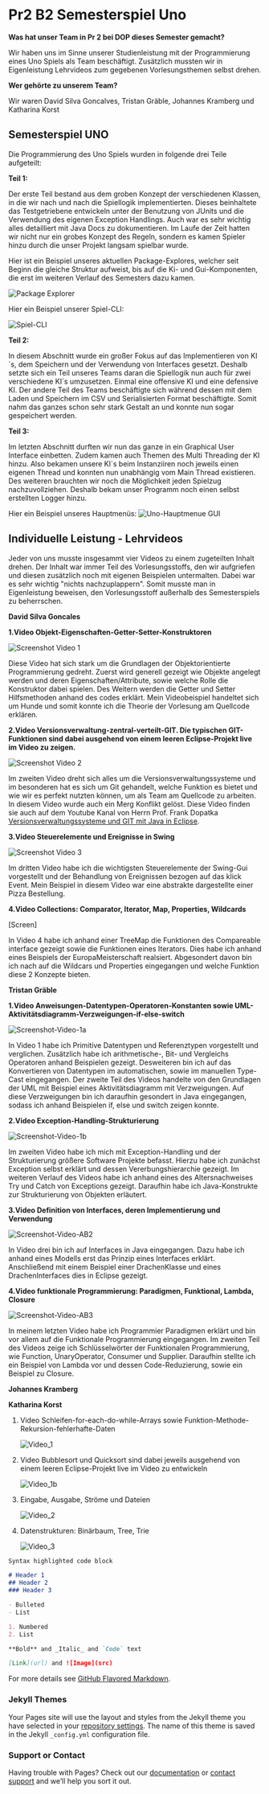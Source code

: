 # Pr2 B2 Semesterspiel Uno

**Was hat unser Team in Pr 2 bei DOP dieses Semester gemacht?**

Wir haben uns im Sinne unserer Studienleistung mit der Programmierung eines Uno Spiels als Team beschäftigt.
Zusätzlich mussten wir in Eigenleistung Lehrvideos zum gegebenen Vorlesungsthemen selbst drehen.

**Wer gehörte zu unserem Team?**

Wir waren David Silva Goncalves, Tristan Gräble, Johannes Kramberg und Katharina Korst


## Semesterspiel UNO
Die Programmierung des Uno Spiels wurden in folgende drei Teile aufgeteilt:


**Teil 1:**

Der erste Teil bestand aus dem groben Konzept der verschiedenen Klassen, in die wir nach und nach die Spiellogik implementierten. 
Dieses beinhaltete das Testgetriebene entwickeln unter der Benutzung von JUnits und die Verwendung des eigenen Exception Handlings. 
Auch war es sehr wichtig alles detailliert mit Java Docs zu dokumentieren.
Im Laufe der Zeit hatten wir nicht nur ein grobes Konzept des Regeln, sondern es kamen Spieler hinzu durch die unser Projekt langsam spielbar wurde.

Hier ist ein Beispiel unseres aktuellen Package-Explores, welcher seit Beginn die gleiche Struktur aufweist, bis auf die Ki- und Gui-Komponenten, die erst im weiteren Verlauf des Semesters dazu kamen.

![Package Explorer](https://user-images.githubusercontent.com/72968168/123869580-771dd200-d931-11eb-8ce0-1b1fcff339b1.jpg)

Hier ein Beispiel unserer Spiel-CLI:

![Spiel-CLI](https://user-images.githubusercontent.com/72968168/123869873-dc71c300-d931-11eb-8196-713fcb7bf936.jpg)


**Teil 2:**

In diesem Abschnitt wurde ein großer Fokus auf das Implementieren von KI´s, dem Speichern und der Verwendung von Interfaces gesetzt.
Deshalb setzte sich ein Teil unseres Teams daran die Spiellogik nun auch für zwei verschiedene KI´s umzusetzen. 
Einmal eine offensive KI und eine defensive KI. Der andere Teil des Teams beschäftigte sich  während dessen mit dem Laden und Speichern
im CSV und Serialisierten Format beschäftigte.
Somit nahm das ganzes schon sehr stark Gestalt an und konnte nun sogar gespeichert werden.

**Teil 3:**

Im letzten Abschnitt durften wir nun das ganze in ein Graphical User Interface einbetten. Zudem kamen auch Themen des Multi Threading der KI hinzu. 
Also bekamen unsere KI´s beim Instanziiren noch jeweils einen eigenen Thread und konnten nun unabhängig vom Main Thread existieren.
Des weiteren brauchten wir noch die Möglichkeit jeden Spielzug nachzuvollziehen. Deshalb bekam unser Programm noch einen selbst erstellten Logger hinzu.

Hier ein Beispiel unseres Hauptmenüs:
![Uno-Hauptmenue GUI](https://user-images.githubusercontent.com/72968168/123870003-04f9bd00-d932-11eb-97c9-b0a6f705d1d6.jpg)



## Individuelle Leistung - Lehrvideos

Jeder von uns musste insgesammt vier Videos zu einem zugeteilten Inhalt drehen. Der Inhalt war immer Teil des Vorlesungsstoffs, den wir aufgriefen und diesen 
zusätzlich noch mit eigenen Beispielen untermalten. Dabei war es sehr wichtig "nichts nachzuplappern".
Somit musste man in Eigenleistung beweisen, den Vorlesungsstoff außerhalb des Semesterspiels zu beherrschen.

**David Silva Goncales**

**1.Video Objekt-Eigenschaften-Getter-Setter-Konstruktoren**

![Screenshot Video 1](https://user-images.githubusercontent.com/74213338/123827645-170f3780-d901-11eb-9c52-e472ee2a8ab7.JPG)


Diese Video hat sich stark um die Grundlagen der Objektorientierte Programmierung gedreht. Zuerst wird generell gezeigt wie Objekte angelegt werden und deren Eigenschaften/Attribute, sowie welche Rolle die Konstruktor dabei spielen. 
Des Weitern werden die Getter und Setter Hilfsmethoden anhand des codes erklärt.
Mein Videobeispiel handeltet sich um Hunde und somit konnte ich die Theorie der Vorlesung am Quellcode erklären. 


**2.Video Versionsverwaltung-zentral-verteilt-GIT. Die typischen GIT-Funktionen sind dabei ausgehend von einem leeren Eclipse-Projekt live im Video zu zeigen.**

![Screenshot Video 2](https://user-images.githubusercontent.com/74213338/123827658-1a0a2800-d901-11eb-8555-48ab11ef85da.JPG)

Im zweiten Video dreht sich alles um die Versionsverwaltungssysteme und im besonderen hat es sich um Git gehandelt, welche Funktion es bietet und wie wir es perfekt nutzten können, um als Team am Quellcode zu arbeiten.
In diesem Video wurde auch ein Merg Konflikt gelöst. Diese Video finden sie auch auf dem Youtube Kanal von Herrn Prof. Frank Dopatka  [Versionsverwaltungssysteme und GIT mit Java in Eclipse](https://www.youtube.com/watch?v=DZAdtgJMw6g&ab_channel=FrankDopatka).


**3.Video Steuerelemente und Ereignisse in Swing**

![Screenshot Video 3](https://user-images.githubusercontent.com/74213338/123827673-1d9daf00-d901-11eb-8abc-acc3b0598d82.JPG)

Im dritten Video habe ich die wichtigsten Steuerelemente der Swing-Gui vorgestellt und der Behandlung von Ereignissen bezogen auf das klick Event. 
Mein Beispiel in diesem Video war eine abstrakte dargestellte einer Pizza Bestellung. 


**4.Video Collections: Comparator, Iterator, Map, Properties, Wildcards**

[Screen]

In Video 4 habe ich anhand einer TreeMap die Funktionen des Compareable interface gezeigt sowie die Funktionen eines Iterators.
Dies habe ich anhand eines Beispiels der EuropaMeisterschaft realsiert. Abgesondert davon bin ich nach auf die Wildcars und Properties
eingegangen und welche Funktion diese 2 Konzepte bieten. 


**Tristan Gräble**


**1.Video Anweisungen-Datentypen-Operatoren-Konstanten sowie UML-Aktivitätsdiagramm-Verzweigungen-if-else-switch**

![Screenshot-Video-1a](https://user-images.githubusercontent.com/72968168/123862822-1db1a500-d929-11eb-8235-0f948134b3f4.jpg)

In Video 1 habe ich Primitive Datentypen und Referenztypen vorgestellt und verglichen. Zusätzlich habe ich arithmetische-, Bit- und Vergleichs Operatoren anhand Beispielen gezeigt. Desweiteren bin ich auf das Konvertieren von Datentypen im automatischen, sowie im manuellen Type-Cast eingegangen. Der zweite Teil des Videos handelte von den Grundlagen der UML mit Beispiel eines Aktivitätsdiagramm mit Verzweigungen. Auf diese Verzweigungen bin ich daraufhin gesondert in Java eingegangen, sodass ich anhand Beispielen if, else und switch zeigen konnte.


**2.Video Exception-Handling-Strukturierung**

![Screenshot-Video-1b](https://user-images.githubusercontent.com/72968168/123865505-45eed300-d92c-11eb-8119-ebc735cf2588.jpg)

Im zweiten Video habe ich mich mit Exception-Handling und der Strukturierung größere Software Projekte befasst. Hierzu habe ich zunächst Exception selbst erklärt und dessen Vererbungshierarchie gezeigt. Im weiteren Verlauf des Videos habe ich anhand eines des Altersnachweises Try und Catch von Exceptions gezeigt. Daraufhin habe ich Java-Konstrukte zur Strukturierung von Objekten erläutert.


**3.Video Definition von Interfaces, deren Implementierung und Verwendung**

![Screenshot-Video-AB2](https://user-images.githubusercontent.com/72968168/123866353-3e7bf980-d92d-11eb-82b7-5b1b4ae938bc.jpg)

In Video drei bin ich auf Interfaces in Java eingegangen. Dazu habe ich anhand eines Modells erst das Prinzip eines Interfaces erklärt. Anschließend mit einem Beispiel einer DrachenKlasse und eines DrachenInterfaces dies in Eclipse gezeigt.


**4.Video funktionale Programmierung: Paradigmen, Funktional, Lambda, Closure**

![Screenshot-Video-AB3](https://user-images.githubusercontent.com/72968168/123867003-12ad4380-d92e-11eb-9db9-203b15004d07.jpg)

In meinem letzten Video habe ich Programmier Paradigmen erklärt und bin vor allem auf die Funktionale Programmierung eingegangen. Im zweiten Teil des Videos zeige ich Schlüsselwörter der Funktionalen Programmierung, wie Function, UnaryOperator, Consumer und Supplier. Daraufhin stellte ich ein Beispiel von Lambda vor und dessen Code-Reduzierung, sowie ein Beispiel zu Closure.


**Johannes Kramberg**

**Katharina Korst**

1. Video Schleifen-for-each-do-while-Arrays sowie Funktion-Methode-Rekursion-fehlerhafte-Daten

   ![Video_1](https://user-images.githubusercontent.com/72854140/123826884-7587e600-d900-11eb-857b-9d767160caf8.jpg)

   
   
   

3. Video Bubblesort und Quicksort sind dabei jeweils ausgehend von einem leeren Eclipse-Projekt live im Video zu entwickeln

   ![Video_1b](https://user-images.githubusercontent.com/72854140/123826921-7caef400-d900-11eb-8d44-f2b8069afef8.jpg)



5. Eingabe, Ausgabe, Ströme und Dateien


   ![Video_2](https://user-images.githubusercontent.com/72854140/123826947-820c3e80-d900-11eb-980c-039b292cbc04.jpg)


7. Datenstrukturen: Binärbaum, Tree, Trie


   ![Video_3](https://user-images.githubusercontent.com/72854140/123826976-88021f80-d900-11eb-8da6-5ca5b25bf6c5.jpg)








```markdown
Syntax highlighted code block

# Header 1
## Header 2
### Header 3

- Bulleted
- List

1. Numbered
2. List

**Bold** and _Italic_ and `Code` text

[Link](url) and ![Image](src)
```

For more details see [GitHub Flavored Markdown](https://guides.github.com/features/mastering-markdown/).

### Jekyll Themes

Your Pages site will use the layout and styles from the Jekyll theme you have selected in your [repository settings](https://github.com/XDavidSilvaX/GitHubPage/settings/pages). The name of this theme is saved in the Jekyll `_config.yml` configuration file.

### Support or Contact

Having trouble with Pages? Check out our [documentation](https://docs.github.com/categories/github-pages-basics/) or [contact support](https://support.github.com/contact) and we’ll help you sort it out.
